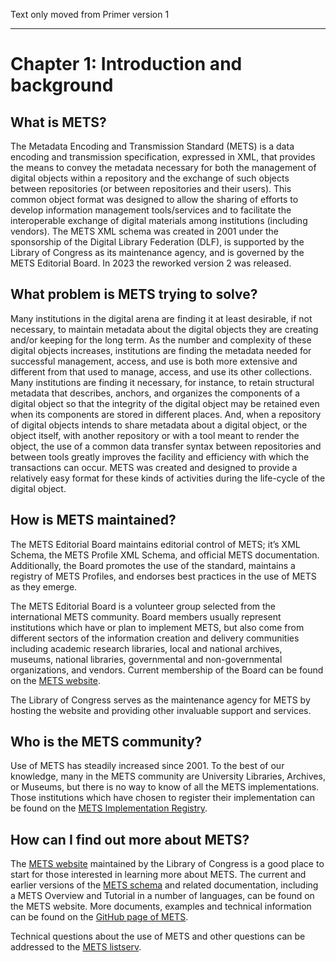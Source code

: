 Text only moved from Primer version 1

***

# Chapter 1:  Introduction and background



## **What is METS?**
The Metadata Encoding and Transmission Standard (METS) is a data encoding and transmission specification, expressed in XML, that provides the means to convey the metadata necessary for both the management of digital objects within a repository and the exchange of such objects between repositories (or between repositories and their users).  This common object format was designed to allow the sharing of efforts to develop information management tools/services and to facilitate the interoperable exchange of digital materials among institutions (including vendors).  The METS XML schema was created in 2001 under the sponsorship of the Digital Library Federation (DLF), is supported by the Library of Congress as its maintenance agency, and is governed by the METS Editorial Board. In 2023 the reworked version 2 was released.



## **What problem is METS trying to solve?**
Many institutions in the digital arena are finding it at least desirable, if not necessary, to maintain metadata about the digital objects they are creating and/or keeping for the long term.  As the number and complexity of these digital objects increases, institutions are finding the metadata needed for successful management, access, and use is both more extensive and different from that used to manage, access, and use its other collections.  Many institutions are finding it necessary, for instance, to retain structural metadata that describes, anchors, and organizes the components of a digital object so that the integrity of the digital object may be retained even when its components are stored in different places. And, when a repository of digital objects intends to share metadata about a digital object, or the object itself, with another repository or with a tool meant to render the object, the use of a common data transfer syntax between repositories and between tools greatly improves the facility and efficiency with which the transactions can occur.  METS was created and designed to provide a relatively easy format for these kinds of activities during the life-cycle of the digital object.



## **How is METS maintained?**
The METS Editorial Board maintains editorial control of METS; it’s XML Schema, the METS Profile XML Schema, and official METS documentation. Additionally, the Board promotes the use of the standard, maintains a registry of METS Profiles, and endorses best practices in the use of METS as they emerge.  

The METS Editorial Board is a volunteer group selected from the international METS community.  Board members usually represent institutions which have or plan to implement METS, but also come from different sectors of the information creation and delivery communities including academic research libraries, local and national archives, museums, national libraries, governmental and non-governmental organizations, and vendors.  Current membership of the Board can be found on the [METS website](http://www.loc.gov/standards/mets/).

The Library of Congress serves as the maintenance agency for METS by hosting the website and providing other invaluable support and services.



## **Who is the METS community?**
Use of METS has steadily increased since 2001.  To the best of our knowledge, many in the METS community are University Libraries, Archives, or Museums, but there is no way to know of all the METS implementations. Those institutions which have chosen to register their implementation can be found on the [METS Implementation Registry](http://www.loc.gov/standards/mets/mets-registry.html).



## **How can I find out more about METS?**
The [METS website](http://www.loc.gov/standards/mets/mets-home.html) maintained by the Library of Congress is a good place to start for those interested in learning more about METS.  The current and earlier versions of the [METS schema](http://www.loc.gov/standards/mets/mets-schemadocs.html) and related documentation, including a METS Overview and Tutorial in a number of languages, can be found on the METS website. More documents, examples and technical information can be found on the [GitHub page of METS](https://github.com/mets).

Technical questions about the use of METS and other questions can be addressed to the [METS listserv](http://www.loc.gov/standards/mets/mets-list-enter.html).
